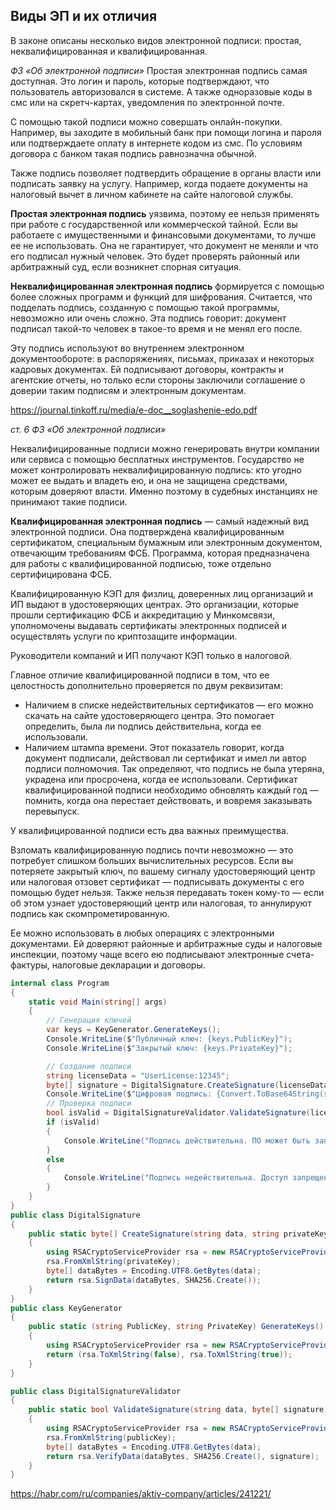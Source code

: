 ## Виды ЭП и их отличия
В законе описаны несколько видов электронной подписи: простая, неквалифицированная и квалифицированная.

_ФЗ «Об электронной подписи»_
Простая электронная подпись самая доступная. Это логин и пароль, которые подтверждают, что пользователь авторизовался в системе. А также одноразовые коды в смс или на скретч-картах, уведомления по электронной почте.

C помощью такой подписи можно совершать онлайн-покупки. Например, вы заходите в мобильный банк при помощи логина и пароля или подтверждаете оплату в интернете кодом из смс. По условиям договора с банком такая подпись равнозначна обычной.

Также подпись позволяет подтвердить обращение в органы власти или подписать заявку на услугу. Например, когда подаете документы на налоговый вычет в личном кабинете на сайте налоговой службы.

**Простая электронная подпись** уязвима, поэтому ее нельзя применять при работе с государственной или коммерческой тайной. Если вы работаете с имущественными и финансовыми документами, то лучше ее не использовать. Она не гарантирует, что документ не меняли и что его подписал нужный человек. Это будет проверять районный или арбитражный суд, если возникнет спорная ситуация.


**Неквалифицированная электронная подпись** формируется с помощью более сложных программ и функций для шифрования. Считается, что подделать подпись, созданную с помощью такой программы, невозможно или очень сложно. Эта подпись говорит: документ подписал такой-то человек в такое-то время и не менял его после.

Эту подпись используют во внутреннем электронном документообороте: в распоряжениях, письмах, приказах и некоторых кадровых документах. Ей подписывают договоры, контракты и агентские отчеты, но только если стороны заключили соглашение о доверии таким подписям и электронным документам.

https://journal.tinkoff.ru/media/e-doc__soglashenie-edo.pdf

_ст. 6 ФЗ «Об электронной подписи»_

Неквалифицированные подписи можно генерировать внутри компании или сервиса с помощью бесплатных инструментов. Государство не может контролировать неквалифицированную подпись: кто угодно может ее выдать и владеть ею, и она не защищена средствами, которым доверяют власти. Именно поэтому в судебных инстанциях не принимают такие подписи.

**Квалифицированная электронная подпись** — самый надежный вид электронной подписи. Она подтверждена квалифицированным сертификатом, специальным бумажным или электронным документом, отвечающим требованиям ФСБ. Программа, которая предназначена для работы с квалифицированной подписью, тоже отдельно сертифицирована ФСБ.

Квалифицированную КЭП для физлиц, доверенных лиц организаций и ИП выдают в удостоверяющих центрах. Это организации, которые прошли сертификацию ФСБ и аккредитацию у Минкомсвязи, уполномочены выдавать сертификаты электронных подписей и осуществлять услуги по криптозащите информации.

Руководители компаний и ИП получают КЭП только в налоговой.

Главное отличие квалифицированной подписи в том, что ее целостность дополнительно проверяется по двум реквизитам:

- Наличием в списке недействительных сертификатов — его можно скачать на сайте удостоверяющего центра. Это помогает определить, была ли подпись действительна, когда ее использовали.
- Наличием штампа времени. Этот показатель говорит, когда документ подписали, действовал ли сертификат и имел ли автор подписи полномочия.
Так определяют, что подпись не была утеряна, украдена или просрочена, когда ее использовали. Сертификат квалифицированной подписи необходимо обновлять каждый год — помнить, когда она перестает действовать, и вовремя заказывать перевыпуск.

У квалифицированной подписи есть два важных преимущества.

Взломать квалифицированную подпись почти невозможно — это потребует слишком больших вычислительных ресурсов. Если вы потеряете закрытый ключ, по вашему сигналу удостоверяющий центр или налоговая отзовет сертификат — подписывать документы с его помощью будет нельзя. Также нельзя передавать токен кому-то — если об этом узнает удостоверяющий центр или налоговая, то аннулируют подпись как скомпрометированную.

Ее можно использовать в любых операциях с электронными документами. Ей доверяют районные и арбитражные суды и налоговые инспекции, поэтому чаще всего ею подписывают электронные счета-фактуры, налоговые декларации и договоры.


```cs
internal class Program
{
    static void Main(string[] args)
    {
        // Генерация ключей
        var keys = KeyGenerator.GenerateKeys();
        Console.WriteLine($"Публичный ключ: {keys.PublicKey}");
        Console.WriteLine($"Закрытый ключ: {keys.PrivateKey}");

        // Создание подписи
        string licenseData = "UserLicense:12345";
        byte[] signature = DigitalSignature.CreateSignature(licenseData, keys.PrivateKey);
        Console.WriteLine($"Цифровая подпись: {Convert.ToBase64String(signature)}");
        // Проверка подписи
        bool isValid = DigitalSignatureValidator.ValidateSignature(licenseData, signature, keys.PublicKey);
        if (isValid)
        {
            Console.WriteLine("Подпись действительна. ПО может быть запущено.");
        }
        else
        {
            Console.WriteLine("Подпись недействительна. Доступ запрещен.");
        }
    }
}
public class DigitalSignature
{
    public static byte[] CreateSignature(string data, string privateKey)
    {
        using RSACryptoServiceProvider rsa = new RSACryptoServiceProvider();
        rsa.FromXmlString(privateKey);
        byte[] dataBytes = Encoding.UTF8.GetBytes(data);
        return rsa.SignData(dataBytes, SHA256.Create());
    }
}
public class KeyGenerator
{
    public static (string PublicKey, string PrivateKey) GenerateKeys()
    {
        using RSACryptoServiceProvider rsa = new RSACryptoServiceProvider(2048);
        return (rsa.ToXmlString(false), rsa.ToXmlString(true));
    }
}

public class DigitalSignatureValidator
{
    public static bool ValidateSignature(string data, byte[] signature, string publicKey)
    {
        using RSACryptoServiceProvider rsa = new RSACryptoServiceProvider();
        rsa.FromXmlString(publicKey);
        byte[] dataBytes = Encoding.UTF8.GetBytes(data);
        return rsa.VerifyData(dataBytes, SHA256.Create(), signature);
    }
}
```

https://habr.com/ru/companies/aktiv-company/articles/241221/